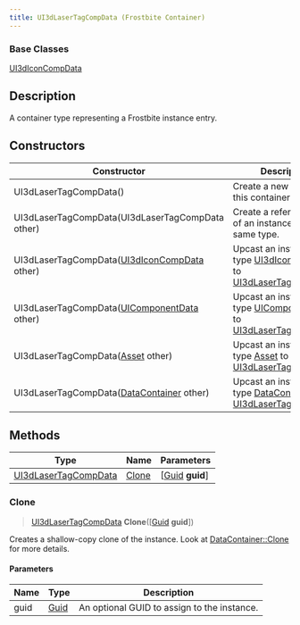 ```yaml
---
title: UI3dLaserTagCompData (Frostbite Container)
---
```

### Base Classes

[UI3dIconCompData](UI3dIconCompData)

## Description

A container type representing a Frostbite instance entry.

## Constructors

| Constructor                                                                     | Description                                                                                                                     |
| ------------------------------------------------------------------------------- | ------------------------------------------------------------------------------------------------------------------------------- |
| UI3dLaserTagCompData()                                                          | Create a new instance of this container type.                                                                                   |
| UI3dLaserTagCompData(UI3dLaserTagCompData other)                                | Create a reference copy of an instance of the same type.                                                                        |
| UI3dLaserTagCompData([UI3dIconCompData](UI3dIconCompData) other)                | Upcast an instance of type [UI3dIconCompData](UI3dIconCompData) to [UI3dLaserTagCompData](UI3dLaserTagCompData).                |
| UI3dLaserTagCompData([UIComponentData](UIComponentData) other)                  | Upcast an instance of type [UIComponentData](UIComponentData) to [UI3dLaserTagCompData](UI3dLaserTagCompData).                  |
| UI3dLaserTagCompData([Asset](Asset) other)                                      | Upcast an instance of type [Asset](Asset) to [UI3dLaserTagCompData](UI3dLaserTagCompData).                                      |
| UI3dLaserTagCompData([DataContainer](/vext/ref/cls/shr/datacontainer) other) | Upcast an instance of type [DataContainer](/vext/ref/cls/shr/datacontainer) to [UI3dLaserTagCompData](UI3dLaserTagCompData). |

## Methods

| Type                                         | Name            | Parameters                                     |
| -------------------------------------------- | --------------- | ---------------------------------------------- |
| [UI3dLaserTagCompData](UI3dLaserTagCompData) | [Clone](#clone) | \[[Guid](/vext/ref/cls/shr/guid) **guid**\] |

### Clone

> [UI3dLaserTagCompData](UI3dLaserTagCompData) **Clone**(\[[Guid](/vext/ref/cls/shr/guid) **guid**\])

Creates a shallow-copy clone of the instance. Look at [DataContainer::Clone](/vext/ref/cls/shr/datacontainer#clone) for more details.

#### Parameters

| Name | Type         | Description                                 |
| ---- | ------------ | ------------------------------------------- |
| guid | [Guid](Guid) | An optional GUID to assign to the instance. |
